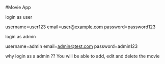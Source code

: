 #Movie App

login as user

username=user123
email=user@example.com
password=password123


login as admin 

username=admin
email=admin@test.com
password=admin123

why login as a admin ?? 
You will be able to add, edit and delete the movie
